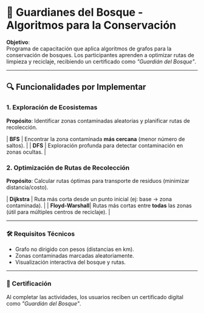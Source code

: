# 🌳 Guardianes del Bosque - Algoritmos para la Conservación

**Objetivo**:  
Programa de capacitación que aplica algoritmos de grafos para la conservación de bosques. Los participantes aprenden a optimizar rutas de limpieza y reciclaje, recibiendo un certificado como *"Guardián del Bosque"*.

---

## 🔍 Funcionalidades por Implementar

### 1. **Exploración de Ecosistemas**  
**Propósito**: Identificar zonas contaminadas aleatorias y planificar rutas de recolección.  

| **BFS**   | Encontrar la zona contaminada **más cercana** (menor número de saltos). |
| **DFS**   | Exploración profunda para detectar contaminación en zonas ocultas.      |

### 2. **Optimización de Rutas de Recolección**  
**Propósito**: Calcular rutas óptimas para transporte de residuos (minimizar distancia/costo).  

| **Dijkstra**      | Ruta más corta desde un punto inicial (ej: base → zona contaminada).                        |
| **Floyd-Warshall**| Rutas más cortas entre **todas** las zonas (útil para múltiples centros de reciclaje).      |

---

### 🛠️ Requisitos Técnicos  
- Grafo no dirigido con pesos (distancias en km).  
- Zonas contaminadas marcadas aleatoriamente.  
- Visualización interactiva del bosque y rutas.  

---

### 🌟 Certificación  
Al completar las actividades, los usuarios reciben un certificado digital como *"Guardián del Bosque"*.  
